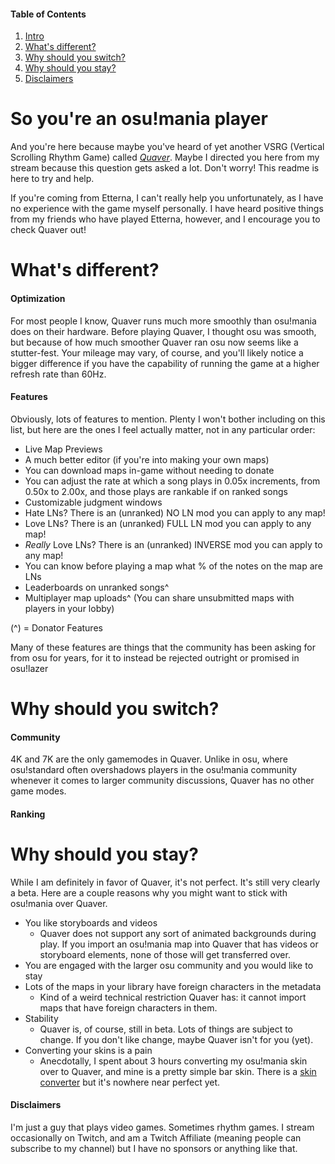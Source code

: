 #### Table of Contents
1. [Intro](#so-you-re-an-osu-mania-player)
2. [What's different?](#what-s-different-)
3. [Why should you switch?](#why-should-you-switch-)
4. [Why should you stay?](#why-should-you-stay-)
5. [Disclaimers](#Disclaimers)


# So you're an osu!mania player
And you're here because maybe you've heard of yet another VSRG (Vertical Scrolling Rhythm Game) called *[Quaver](https://store.steampowered.com/app/980610/Quaver/)*. Maybe I directed you here from my stream because this question gets asked a lot. Don't worry! This readme is here to try and help.

If you're coming from Etterna, I can't really help you unfortunately, as I have no experience with the game myself personally. I have heard positive things from my friends who have played Etterna, however, and I encourage you to check Quaver out!

# What's different?
#### Optimization
For most people I know, Quaver runs much more smoothly than osu!mania does on their hardware. Before playing Quaver, I thought osu was smooth, but because of how much smoother Quaver ran osu now seems like a stutter-fest. Your mileage may vary, of course, and you'll likely notice a bigger difference if you have the capability of running the game at a higher refresh rate than 60Hz.

#### Features
Obviously, lots of features to mention. Plenty I won't bother including on this list, but here are the ones I feel actually matter, not in any particular order:

* Live Map Previews
* A much better editor (if you're into making your own maps)
* You can download maps in-game without needing to donate
* You can adjust the rate at which a song plays in 0.05x increments, from 0.50x to 2.00x, and those plays are rankable if on ranked songs
* Customizable judgment windows
* Hate LNs? There is an (unranked) NO LN mod you can apply to any map!
* Love LNs? There is an (unranked) FULL LN mod you can apply to any map!
* *Really* Love LNs? There is an (unranked) INVERSE mod you can apply to any map!
* You can know before playing a map what % of the notes on the map are LNs
* Leaderboards on unranked songs^
* Multiplayer map uploads^ (You can share unsubmitted maps with players in your lobby)

(^) = Donator Features

Many of these features are things that the community has been asking for from osu for years, for it to instead be rejected outright or promised in osu!lazer

# Why should you switch?
#### Community
4K and 7K are the only gamemodes in Quaver. Unlike in osu, where osu!standard often overshadows players in the osu!mania community whenever it comes to larger community discussions, Quaver has no other game modes.

#### Ranking


# Why should you stay?
While I am definitely in favor of Quaver, it's not perfect. It's still very clearly a beta. Here are a couple reasons why you might want to stick with osu!mania over Quaver.

* You like storyboards and videos
  * Quaver does not support any sort of animated backgrounds during play. If you import an osu!mania map into Quaver that has videos or storyboard elements, none of those will get transferred over.
* You are engaged with the larger osu community and you would like to stay
* Lots of the maps in your library have foreign characters in the metadata
  * Kind of a weird technical restriction Quaver has: it cannot import maps that have foreign characters in them.
* Stability
  * Quaver is, of course, still in beta. Lots of things are subject to change. If you don't like change, maybe Quaver isn't for you (yet).
* Converting your skins is a pain
  * Anecdotally, I spent about 3 hours converting my osu!mania skin over to Quaver, and mine is a pretty simple bar skin. There is a [skin converter](https://rhythmgamers.net/QBC/) but it's nowhere near perfect yet.

#### Disclaimers
I'm just a guy that plays video games. Sometimes rhythm games. I stream occasionally on Twitch, and am a Twitch Affiliate (meaning people can subscribe to my channel) but I have no sponsors or anything like that.
